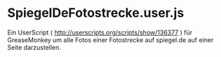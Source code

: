 SpiegelDeFotostrecke.user.js
============================

Ein UserScript ( http://userscripts.org/scripts/show/136377 ) für GreaseMonkey um alle Fotos einer Fotostrecke auf spiegel.de auf einer Seite darzustellen.